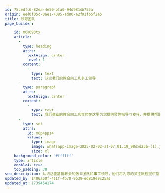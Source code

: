 ```yaml
---
id: 75cedfc6-82ea-4e50-bfa0-94d981db755a
origin: eed0f05c-0ae1-4085-ad80-a2f01fb5f2a5
title: 领导团队
page_builder:
  -
    id: m6b693tx
    article:
      -
        type: heading
        attrs:
          textAlign: center
          level: 1
        content:
          -
            type: text
            text: 认识我们的教会同工和事工领导
      -
        type: paragraph
        attrs:
          textAlign: center
        content:
          -
            type: text
            text: 我们敬业的教会同工和牧师在这里为您提供灵性指导与支持，并提供帮助您信仰旅程的资源。
      -
        type: set
        attrs:
          id: m6p4ppz4
          values:
            type: image
            image: whatsapp-image-2025-02-02-at-07.01.19_98d5d23b-(1).jpg
            size: xl
    background_color: '#ffffff'
    type: article
    enabled: true
    top_padding: 30
seo_description: 认识活盛基督教会的敬业团队和事工领导，他们将为您的灵性旅程提供指导与支持。
updated_by: 1406a60f-461f-4b70-9b39-ed819e9c25a0
updated_at: 1739454174
---
```

